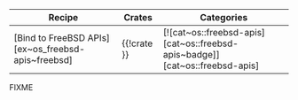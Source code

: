 | Recipe | Crates | Categories |
|--------|--------|------------|
| [Bind to FreeBSD APIs][ex~os_freebsd-apis~freebsd] | {{!crate }} | [![cat~os::freebsd-apis][cat~os::freebsd-apis~badge]][cat~os::freebsd-apis] |

<div class="hidden">
FIXME
</div>
